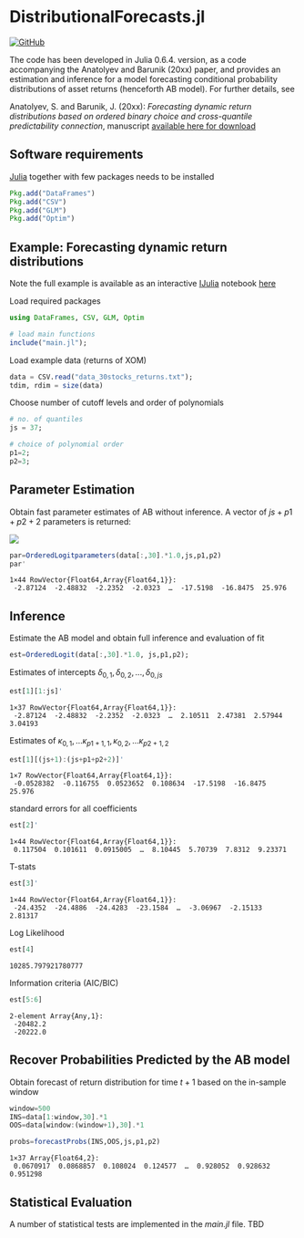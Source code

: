 
# DistributionalForecasts.jl

[![GitHub](http://pkg.julialang.org/badges/GitHub_0.6.svg)](http://pkg.julialang.org/detail/GitHub)

The code has been developed in Julia 0.6.4. version, as a code accompanying the Anatolyev and Barunik (20xx) paper, and provides an estimation and inference for a model forecasting conditional probability distributions of asset returns (henceforth AB model). For further details, see

Anatolyev, S. and Barunik, J. (20xx): *Forecasting dynamic return distributions based on ordered binary choice and  cross-quantile predictability connection*, manuscript [available here for download](https://ideas.repec.org/p/arx/papers/1711.05681.html)


## Software requirements

[Julia](http://julialang.org/) together with few packages needs to be installed

````julia
Pkg.add("DataFrames")
Pkg.add("CSV")
Pkg.add("GLM")
Pkg.add("Optim")
````

## Example: Forecasting dynamic return distributions

Note the full example is available as an interactive [IJulia](https://github.com/JuliaLang/IJulia.jl) notebook [here](https://github.com/barunik/DistributionalForecasts.jl/blob/master/Example_online.ipynb)


Load required packages


```julia
using DataFrames, CSV, GLM, Optim 

# load main functions
include("main.jl");
```

Load example data (returns of XOM)


```julia
data = CSV.read("data_30stocks_returns.txt");
tdim, rdim = size(data)
```

Choose number of cutoff levels and order of polynomials


```julia
# no. of quantiles
js = 37;

# choice of polynomial order
p1=2;
p2=3;
```

## Parameter Estimation

Obtain fast parameter estimates of AB without inference. A vector of $js+p1+p2+2$ parameters is returned:

<img src="https://latex.codecogs.com/gif.latex $$\delta_{0,1},\delta_{0,2},...,\delta_{0,js},\kappa_{0,1},...\kappa_{p1&plus;1,1},\kappa_{0,2},...\kappa_{p2&plus;1,2}$$" />

```julia
par=OrderedLogitparameters(data[:,30].*1.0,js,p1,p2)
par'
```




    1×44 RowVector{Float64,Array{Float64,1}}:
     -2.87124  -2.48832  -2.2352  -2.0323  …  -17.5198  -16.8475  25.976



## Inference

Estimate the AB model and obtain full inference and evaluation of fit


```julia
est=OrderedLogit(data[:,30].*1.0, js,p1,p2);
```

Estimates of intercepts $\delta_{0,1},\delta_{0,2},...,\delta_{0,js}$


```julia
est[1][1:js]'
```




    1×37 RowVector{Float64,Array{Float64,1}}:
     -2.87124  -2.48832  -2.2352  -2.0323  …  2.10511  2.47381  2.57944  3.04193



Estimates of $\kappa_{0,1},...\kappa_{p1+1,1},\kappa_{0,2},...\kappa_{p2+1,2}$


```julia
est[1][(js+1):(js+p1+p2+2)]'
```




    1×7 RowVector{Float64,Array{Float64,1}}:
     -0.0528382  -0.116755  0.0523652  0.108634  -17.5198  -16.8475  25.976



standard errors for all coefficients


```julia
est[2]'
```




    1×44 RowVector{Float64,Array{Float64,1}}:
     0.117504  0.101611  0.0915005  …  8.10445  5.70739  7.8312  9.23371



T-stats


```julia
est[3]'
```




    1×44 RowVector{Float64,Array{Float64,1}}:
     -24.4352  -24.4886  -24.4283  -23.1584  …  -3.06967  -2.15133  2.81317



Log Likelihood


```julia
est[4]
```




    10285.797921780777



Information criteria (AIC/BIC)


```julia
est[5:6]
```




    2-element Array{Any,1}:
     -20482.2
     -20222.0



## Recover Probabilities Predicted by the AB model

Obtain forecast of return distribution for time $t+1$ based on the in-sample window


```julia
window=500
INS=data[1:window,30].*1
OOS=data[window:(window+1),30].*1

probs=forecastProbs(INS,OOS,js,p1,p2)
```




    1×37 Array{Float64,2}:
     0.0670917  0.0868857  0.108024  0.124577  …  0.928052  0.928632  0.951298



## Statistical Evaluation

A number of statistical tests are implemented in the *main.jl* file. TBD
